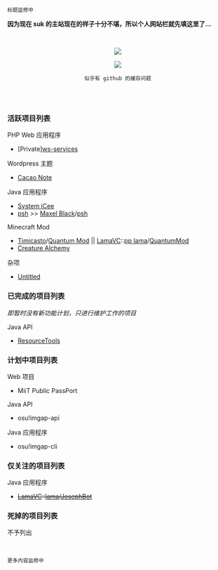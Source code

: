 	标题监修中
<!-- <p align="center"><font size="5">Sukazyo</font><br/>
<font size="2">on</font><br/>
<font size="5">Sukazyo Workshop</font></p> -->

**因为现在 suk 的主站现在的样子十分不堪，所以个人网站栏就先填这里了...**

<br/>

<p align="center"><img src="https://github-readme-stats.vercel.app/api?username=Eyre-S&show_icons=true&count_private=true" /></p>
<p align="center"><img src="https://github-readme-stats.vercel.app/api/top-langs/?username=Eyre-S&layout=compact&card_width=445" /></p>
<p align="center"><code>似乎有 github 的缓存问题</code></p><br/>

<br/>

### 活跃项目列表

PHP Web 应用程序
- [Private][ws-services](https://github.com/Eyre-S/ws-services)

Wordpress 主题
- [Cacao Note](https://github.com/Eyre-S/Cacao-Note)

Java 应用程序
- [System iCee](https://github.com/Eyre-S/System-iCee)
- [psh](https://github.com/Eyre-S/psh) >> [Maxel Black](https://github.com/maxelblack)/[psh](https://github.com/maxelblack/psh)

Minecraft Mod
- [Timicasto](https://github.com/Timicasto)/[Quantum Mod](https://github.com/Timicasto/Quantum-Mod) || [LamaVC](https://vc.lama3l9r.net/)::[pp lama](https://vc.lama3l9r.net/users/lama)/[QuantumMod](https://vc.lama3l9r.net/users/lama/repos/quantum-mod/browse)
- [Creature Alchemy](https://github.com/Eyre-S/CreatureAlchemy)

杂项
- [Untitled](https://github.com/Eyre-S/Untitled)

### 已完成的项目列表
*即暂时没有新功能计划，只进行维护工作的项目*

Java API
- [ResourceTools](https://github.com/Eyre-S/ResourceTools)

### 计划中项目列表

Web 项目
- MiiT Public PassPort

Java API
- osu!imgap-api

Java 应用程序
- osu!imgap-cli

### 仅关注的项目列表

Java 应用程序
- ~~[LamaVC](https://vc.lama3l9r.net/)::[lama](https://vc.lama3l9r.net/users/lama)/[JosephBot](https://vc.lama3l9r.net/users/lama/repos/josephbot-homebase/browse)~~

### 死掉的项目列表
不予列出

<br/>

	更多内容监修中
